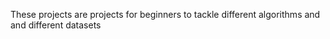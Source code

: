 These projects are projects for beginners to tackle different algorithms and and different datasets 
